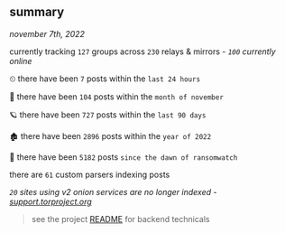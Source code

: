 
## summary
_november 7th, 2022_

currently tracking `127` groups across `230` relays & mirrors - _`100` currently online_

⏲ there have been `7` posts within the `last 24 hours`

🦈 there have been `104` posts within the `month of november`

🪐 there have been `727` posts within the `last 90 days`

🏚 there have been `2896` posts within the `year of 2022`

🦕 there have been `5182` posts `since the dawn of ransomwatch`

there are `61` custom parsers indexing posts

_`20` sites using v2 onion services are no longer indexed - [support.torproject.org](https://support.torproject.org/onionservices/v2-deprecation/)_

> see the project [README](https://github.com/joshhighet/ransomwatch#ransomwatch--) for backend technicals
